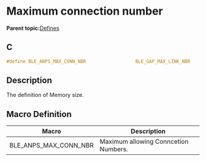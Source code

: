# Maximum connection number

**Parent topic:**[Defines](GUID-DAF89C49-FE01-4304-9B40-072EF9F84AD3.md)

## C

```c
#define BLE_ANPS_MAX_CONN_NBR                  BLE_GAP_MAX_LINK_NBR
```

## Description

The definition of Memory size.

## Macro Definition

|Macro|Description|
|-----|-----------|
|BLE\_ANPS\_MAX\_CONN\_NBR|Maximum allowing Conncetion Numbers.|

